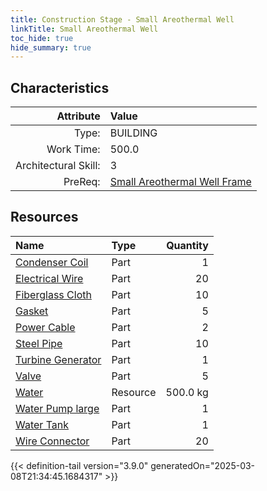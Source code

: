 ```yaml
---
title: Construction Stage - Small Areothermal Well
linkTitle: Small Areothermal Well
toc_hide: true
hide_summary: true
---
```

<!-- This is generated by the MarsSim HelpGenertor, do not edit. -->

## Characteristics

| Attribute      | Value |
|--------:|:------|
|Type:|BUILDING|
|Work Time:|500.0|
|Architectural Skill:|3|
|PreReq:|[Small Areothermal Well Frame](/docs/definitions/construction/small-areothermal-well-frame)|

## Resources

| Name | Type | Quantity |
|:-----|:-----|-----:|
|[Condenser Coil](/docs/definitions/part/condenser-coil)|Part|1|
|[Electrical Wire](/docs/definitions/part/electrical-wire)|Part|20|
|[Fiberglass Cloth](/docs/definitions/part/fiberglass-cloth)|Part|10|
|[Gasket](/docs/definitions/part/gasket)|Part|5|
|[Power Cable](/docs/definitions/part/power-cable)|Part|2|
|[Steel Pipe](/docs/definitions/part/steel-pipe)|Part|10|
|[Turbine Generator](/docs/definitions/part/turbine-generator)|Part|1|
|[Valve](/docs/definitions/part/valve)|Part|5|
|[Water](/docs/definitions/resource/water)|Resource|500.0 kg|
|[Water Pump large](/docs/definitions/part/water-pump-large)|Part|1|
|[Water Tank](/docs/definitions/part/water-tank)|Part|1|
|[Wire Connector](/docs/definitions/part/wire-connector)|Part|20|




{{< definition-tail version="3.9.0" generatedOn="2025-03-08T21:34:45.1684317" >}}


